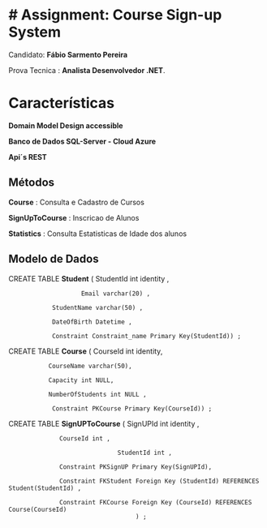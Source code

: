 # # Assignment: Course Sign-up System

Candidato: **Fábio Sarmento Pereira**

Prova Tecnica : **Analista Desenvolvedor .NET**. 




# Características

**Domain Model Design accessible**

**Banco de Dados SQL-Server - Cloud Azure**

**Api´s REST**





## Métodos


**Course** : Consulta e Cadastro de Cursos                  

**SignUpToCourse** : Inscricao de Alunos                             

**Statistics** : Consulta Estatisticas de Idade dos alunos   


##  Modelo de Dados

CREATE TABLE **Student** ( 
                        StudentId int identity ,
			
                        Email varchar(20) ,       
			
		        StudentName varchar(50) ,
						
		        DateOfBirth Datetime ,  
			
		        Constraint Constraint_name Primary Key(StudentId)) ; 


CREATE TABLE **Course** (
			   CourseId int identity,
			   
			   CourseName varchar(50),
			   
			   Capacity int NULL,
			   
			   NumberOfStudents int NULL ,
			   
			    Constraint PKCourse Primary Key(CourseId)) ;					   
					   

CREATE TABLE **SignUPToCourse** ( 
                                  SignUPId int identity ,
				  
				  CourseId int , 
				  
                                  StudentId int ,
				  
				  Constraint PKSignUP Primary Key(SignUPId),
				  
				  Constraint FKStudent Foreign Key (StudentId) REFERENCES Student(StudentId) ,
				  
				  Constraint FKCourse Foreign Key (CourseId) REFERENCES Course(CourseId) 
							           ) ;
   
